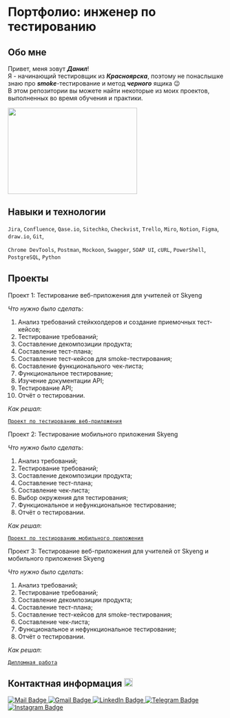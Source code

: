 # Портфолио: инженер по тестированию

## Обо мне 

Привет, меня зовут **<em>Данил</em>**! <br>
Я - начинающий тестировщик из **<em>Красноярска</em>**, поэтому не понаслышке знаю про **<em>smoke</em>**-тестирование и метод **<em>черного</em>** ящика :wink:<br>
В этом репозитории вы можете найти некоторые из моих проектов, выполненных во время обучения и практики. <br>

<div>
  <img src="https://media.giphy.com/media/cNfIqjpCY1zqfaLmd8/giphy.gif" width="300" height="200"/>
</div>

## Навыки и технологии

``Jira``, ``Confluence``, ``Qase.io``, ``Sitechko``, ``Checkvist``, ``Trello``, ``Miro``, ``Notion``,  ``Figma``, ``draw.io``,  ``Git``,

``Chrome DevTools``, ``Postman``, ``Mockoon``, ``Swagger``, ``SOAP UI``, ``cURL``, ``PowerShell``, ``PostgreSQL``, ``Python``

## Проекты

<p>Проект 1: Тестирование веб-приложения для учителей от Skyeng</p>
<p><em>Что нужно было сделать</em>:</p>
<ol>
  <li>Анализ требований стейкхолдеров и создание приемочных тест-кейсов;</li>
  <li>Тестирование требований;</li>
  <li>Составление декомпозиции продукта;</li>
  <li>Составление тест-плана;</li>
  <li>Составление тест-кейсов для smoke-тестирования;</li>
  <li>Составление функционального чек-листа;</li>
  <li>Функциональное тестирование;</li>
  <li>Изучение документации API;</li>
  <li>Тестирование API;</li>
  <li>Отчёт о тестировании.</li>
</ol>

<p><em>Как решал</em>:</p>
  
<a href="https://reinvented-toy-4c5.notion.site/84a558e56ffa40b3b34605ed59c09921?pvs=4">``Проект по тестированию веб-приложения``</a>

<p>Проект 2: Тестирование мобильного приложения Skyeng</p>
<p><em>Что нужно было сделать</em>:</p>
<ol>
  <li>Анализ требований;</li>
  <li>Тестирование требований;</li>
  <li>Составление декомпозиции продукта;</li>
  <li>Составление тест-плана;</li>
  <li>Составление чек-листа;</li>
  <li>Выбор окружения для тестирования;</li>
  <li>Функциональное и нефункциональное тестирование;</li>
  <li>Отчёт о тестировании.</li>
</ol>

<p><em>Как решал</em>:</p>
  
<a href="https://reinvented-toy-4c5.notion.site/e212d7a4e011435fbcf42698fd88087a?pvs=4">``Проект по тестированию мобильного приложения``</a>

<p>Проект 3: Тестирование веб-приложения для учителей от Skyeng и мобильного приложения Skyeng</p>
<p><em>Что нужно было сделать</em>:</p>
<ol>
  <li>Анализ требований;</li>
  <li>Тестирование требований;</li>
  <li>Составление декомпозиции продукта;</li>
  <li>Составление тест-плана;</li>
  <li>Составление тест-кейсов для smoke-тестирования;</li>
  <li>Составление чек-листа;</li>
  <li>Функциональное и нефункциональное тестирование;</li>
  <li>Отчёт о тестировании.</li>
</ol>

<p><em>Как решал</em>:</p>
  
<a href="https://reinvented-toy-4c5.notion.site/46e62113a1d74ae99da859918f780346?pvs=4">``Дипломная работа``</a>

## Контактная информация <img src="https://user-images.githubusercontent.com/74038190/235294016-6556559a-ed58-4ca6-a4c9-c307cbe0b6b7.gif" width="20" height="20"/>
<div id="badges">
   <a href="danil_stafeychuk_97@mail.ru">
  <img src="https://img.shields.io/badge/mail-blue?logo=mail&logoColor=white" alt="Mail Badge"/>
  </a>
  <a href="danilstafeychuk97@gmail.ru">
  <img src="https://img.shields.io/badge/mail-white?logo=gmail&logoColor=red" alt="Gmail Badge"/>
  </a>
  <a href="https://www.linkedin.com/in/%D0%B4%D0%B0%D0%BD%D0%B8%D0%BB-%D1%81%D1%82%D0%B0%D1%84%D0%B5%D0%B9%D1%87%D1%83%D0%BA-a8b052291/">
  <img src="https://img.shields.io/badge/Linkedln-white?logo=linkedIn&logoColor=blue" alt="LinkedIn Badge"/>
  </a>
  <a href="https://t.me/imdanilandu">
  <img src="https://img.shields.io/badge/Telegram-white?logo=telegram&logoColor=light%20blue" alt="Telegram Badge"/>
  </a>
    <a href="https://instagram.com/imdanilandu?igshid=MmIzYWVlNDQ5Yg==">
  <img src="https://img.shields.io/badge/Instagram-pink?logo=instagram&logoColor=white" alt="Instagram Badge"/>
  </a> 
</div><br>

<img src="https://komarev.com/ghpvc/?username=yimdanilandu&style=flat-square&color=blue" alt=""/>
